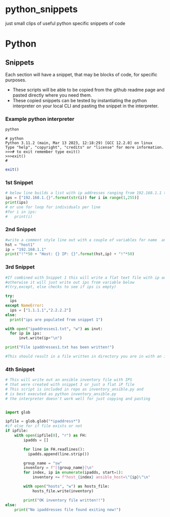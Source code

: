 # python_snippets
just small clips of useful python specific snippets of code

# Python

## Snippets

Each section will have a snippet, that may be blocks of code, for specific purposes.
* These scripts will be able to be copied from the github readme page and pasted directly where you need them.
* These copied snippets can be tested by instantiating the python interpreter on your local CLI and pasting the snippet in the interpreter.
### Example python interpreter

```bash
python

```

```
# python
Python 3.11.2 (main, Mar 13 2023, 12:18:29) [GCC 12.2.0] on linux
Type "help", "copyright", "credits" or "license" for more information.
>>># to exit remember type exit()
>>>exit()
#

```
```bash
exit()

```

### 1st Snippet 
```python
# below line builds a list with ip addresses ranging from 192.168.1.1 to 192.168.1.254
ips = ["192.168.1.{}".format(str(i)) for i in range(1,255)]
print(ips)
# or use for loop for individuals per line
#for i in ips:
#	print(i)


```

### 2nd Snippet
```python
#write a comment style line out with a couple of variables for name  and IP
hst = "host1"
ip = "192.168.1.1"
print("!"*50 + "Host: {} IP: {}".format(hst,ip) + "!"*50)

```

### 3rd Snippet
```python
#If combined with Snippet 1 this will write a flat text file with ip addresses in it from ips
#otherwise it will just write out ips from variable below
#(try,except, else checks to see if ips is empty)

try:
  ips
except NameError:
  ips = ["1.1.1.1","2.2.2.2"]
else:
  print("ips are populated from snippet 1")

with open("ipaddresses1.txt", "w") as invt:
  for ip in ips:
	  invt.write(ip+"\n")

print("File ipaddresses1.txt has been written!")

#This should result in a file written in directory you are in with an ip per line

```
### 4th Snippet
```python
# This will write out an ansible inventory file with IPS 
# that were created with snippet 3 or just a flat iP file
# This script is included in repo as inventory_ansible.py and
# is best executed as python inventory_ansible.py
# the interpreter doesn't work well for just copying and pasting


import glob

ipfile = glob.glob("*ipaddress*")
#if else for if file exists or not
if ipfile:
    with open(ipfile[0], "r") as FH:
        ipadds = []

        for line in FH.readlines():
          ipadds.append(line.strip())

        group_name = "sw"
        inventory = f"[{group_name}]\n"
        for index, ip in enumerate(ipadds, start=1):
            inventory += f"host_{index} ansible_host=\"{ip}\"\n"

        with open("hosts", "w") as hosts_file:
            hosts_file.write(inventory)

        print("OK inventory file written!!")
else:
    print("No ipaddresses file found exiting now!")

```


